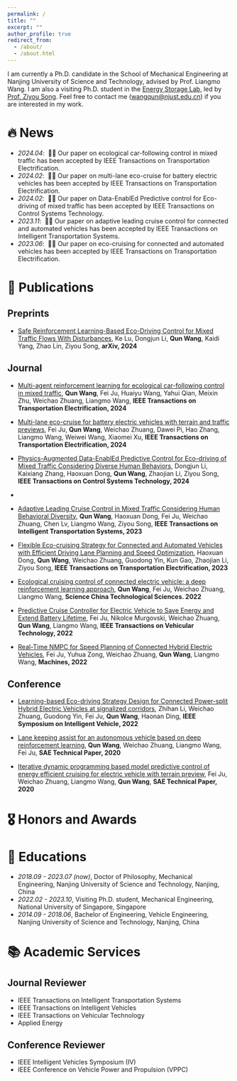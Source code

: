 ```yaml
---
permalink: /
title: ""
excerpt: ""
author_profile: true
redirect_from: 
  - /about/
  - /about.html
---
```


<span class='anchor' id='about-me'></span>

I am currently a Ph.D. candidate in the School of Mechanical Engineering at Nanjing University of Science and Technology, advised by Prof. Liangmo Wang. I am also a visiting Ph.D. student in the [Energy Storage Lab](https://ziyousongthu.wixsite.com/website), led by [Prof. Ziyou Song](https://scholar.google.com/citations?hl=zh-CN&user=CWEeVz4AAAAJ&view_op=list_works).
Feel free to contact me (wangqun@njust.edu.cn) if you are interested in my work.


# 🔥 News
- *2024.04*: &nbsp;🎉🎉  Our paper on ecological car-following control in mixed traffic has been accepted by IEEE Transactions on Transportation Electrification.
- *2024.02*: &nbsp;🎉🎉  Our paper on multi-lane eco-cruise for battery electric vehicles has been accepted by IEEE Transactions on Transportation Electrification.
- *2024.02*: &nbsp;🎉🎉  Our paper on Data-EnablEd Predictive control for Eco-driving of mixed traffic has been accepted by IEEE Transactions on Control Systems Technology. 
- *2023.11*: &nbsp;🎉🎉  Our paper on adaptive leading cruise control for connected and automated vehicles has been accepted by IEEE Transactions on Intelligent Transportation Systems. 
- *2023.06*: &nbsp;🎉🎉  Our paper on eco-cruising for connected and automated vehicles has been accepted by IEEE Transactions on Transportation Electrification. 

# 📝 Publications

## Preprints
- [Safe Reinforcement Learning-Based Eco-Driving Control for Mixed Traffic Flows With Disturbances](https://arxiv.org/abs/2401.17837), Ke Lu, Dongjun Li, **Qun Wang**, Kaidi Yang, Zhao Lin, Ziyou Song, **arXiv, 2024**



## Journal
- [Multi-agent reinforcement learning for ecological car-following control in mixed traffic](https://ieeexplore.ieee.org/abstract/document/10487970), **Qun Wang**, Fei Ju, Huaiyu Wang, Yahui Qian, Meixin Zhu, Weichao Zhuang, Liangmo Wang, **IEEE Transactions on Transportation Electrification, 2024**

- [Multi-lane eco-cruise for battery electric vehicles with terrain and traffic previews](https://ieeexplore.ieee.org/abstract/document/10419366), Fei Ju, **Qun Wang**, Weichao Zhuang, Dawei Pi, Hao Zhang, Liangmo Wang, Weiwei Wang, Xiaomei Xu, **IEEE Transactions on Transportation Electrification, 2024**
  
- [Physics-Augmented Data-EnablEd Predictive Control for Eco-driving of Mixed Traffic Considering Diverse Human Behaviors](https://arxiv.org/abs/2306.01387), Dongjun Li, Kaixiang Zhang, Haoxuan Dong, **Qun Wang**, Zhaojian Li, Ziyou Song, **IEEE Transactions on Control Systems Technology, 2024**
- 
- [Adaptive Leading Cruise Control in Mixed Traffic Considering Human Behavioral Diversity](https://arxiv.org/abs/2210.02147), **Qun Wang**, Haoxuan Dong, Fei Ju, Weichao Zhuang, Chen Lv, Liangmo Wang, Ziyou Song, **IEEE Transactions on Intelligent Transportation Systems, 2023**

- [Flexible Eco-cruising Strategy for Connected and Automated Vehicles with Efficient Driving Lane Planning and Speed Optimization](https://ieeexplore-ieee-org/abstract/document/10168174), Haoxuan Dong, **Qun Wang**, Weichao Zhuang, Guodong Yin, Kun Gao, Zhaojian Li, Ziyou Song, **IEEE Transactions on Transportation Electrification, 2023**

- [Ecological cruising control of connected electric vehicle: a deep reinforcement learning approach](https://link.springer.com/article/10.1007/s11431-021-1994-7), **Qun Wang**, Fei Ju, Weichao Zhuang, Liangmo Wang, **Science China Technological Sciences. 2022**

- [Predictive Cruise Controller for Electric Vehicle to Save Energy and Extend Battery Lifetime](https://ieeexplore-ieee-org/abstract/document/9900443), Fei Ju, Nikolce Murgovski, Weichao Zhuang, **Qun Wang**, Liangmo Wang, **IEEE Transactions on Vehicular Technology, 2022**

- [Real-Time NMPC for Speed Planning of Connected Hybrid Electric Vehicles](https://www.mdpi.com/2075-1702/10/12/1129), Fei Ju, Yuhua Zong, Weichao Zhuang, **Qun Wang**, Liangmo Wang, **Machines, 2022**

## Conference
- [Learning-based Eco-driving Strategy Design for Connected Power-split Hybrid Electric Vehicles at signalized corridors](https://ieeexplore-ieee-org/abstract/document/9827278), Zhihan Li, Weichao Zhuang, Guodong Yin, Fei Ju, **Qun Wang**, Haonan Ding, **IEEE Symposium on Intelligent Vehicle, 2022**

- [Lane keeping assist for an autonomous vehicle based on deep reinforcement learning](https://www.sae.org/publications/technical-papers/content/2020-01-0728/), **Qun Wang**, Weichao Zhuang, Liangmo Wang, Fei Ju, **SAE Technical Paper, 2020**

- [Iterative dynamic programming based model predictive control of energy efficient cruising for electric vehicle with terrain preview](https://www.sae.org/publications/technical-papers/content/2020-01-0132/), Fei Ju, Weichao Zhuang, Liangmo Wang, **Qun Wang**, **SAE Technical Paper, 2020**

# 🎖 Honors and Awards


# 📖 Educations
- *2018.09 - 2023.07 (now)*, Doctor of Philosophy, Mechanical Engineering, Nanjing University of Science and Technology, Nanjing, China
- *2022.02 - 2023.10*, Visiting Ph.D. student, Mechanical Engineering, National University of Singapore, Singapore
- *2014.09 - 2018.06*, Bachelor of Engineering, Vehicle Engineering, Nanjing University of Science and Technology, Nanjing, China

# 📚 Academic Services
## Journal Reviewer
- IEEE Transactions on Intelligent Transportation Systems
- IEEE Transactions on Intelligent Vehicles
- IEEE Transactions on Vehicular Technology
- Applied Energy

## Conference Reviewer
- IEEE Intelligent Vehicles Symposium (IV)
- IEEE Conference on Vehicle Power and Propulsion (VPPC)
